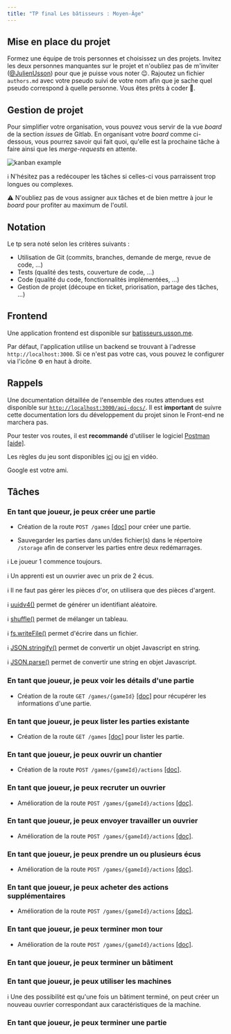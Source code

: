 ```yaml
---
title: "TP final Les bâtisseurs : Moyen-Âge"
---
```


## Mise en place du projet

Formez une équipe de trois personnes et choisissez un des projets. Invitez les deux personnes manquantes sur le projet et n'oubliez pas de m'inviter ([@JulienUsson](https://gitlab.com/JulienUsson)) pour que je puisse vous noter 😉. Rajoutez un fichier `authors.md` avec votre pseudo suivi de votre nom afin que je sache quel pseudo correspond à quelle personne. Vous êtes prêts à coder 🎉.

## Gestion de projet

Pour simplifier votre organisation, vous pouvez vous servir de la vue *board* de la section *issues* de Gitlab. En organisant votre *board* comme ci-dessous, vous pourrez savoir qui fait quoi, qu'elle est la prochaine tâche à faire ainsi que les *merge-requests* en attente.

![kanban example](../kanban.png)

ℹ️ N'hésitez pas a redécouper les tâches si celles-ci vous parraissent trop longues ou complexes.

⚠️ N'oubliez pas de vous assigner aux tâches et de bien mettre à jour le *board* pour profiter au maximum de l'outil.

## Notation

Le tp sera noté selon les critères suivants :

- Utilisation de Git (commits, branches, demande de merge, revue de code, ...)
- Tests (qualité des tests, couverture de code, ...)
- Code (qualité du code, fonctionnalités implémentées, ...)
- Gestion de projet (découpe en ticket, priorisation, partage des tâches, ...)

## Frontend

Une application frontend est disponible sur [batisseurs.usson.me](https://batisseurs.usson.me).

Par défaut, l'application utilise un backend se trouvant à l'adresse `http://localhost:3000`. Si ce n'est pas votre cas, vous pouvez le configurer via l'icône ⚙️ en haut à droite.

## Rappels

Une documentation détaillée de l'ensemble des routes attendues est disponible sur [`http://localhost:3000/api-docs/`](http://localhost:3000/api-docs/). Il est **important** de suivre cette documentation lors du développement du projet sinon le Front-end ne marchera pas.


Pour tester vos routes, il est **recommandé** d'utiliser le logiciel [Postman](https://www.getpostman.com/) [[aide]](https://gitlab.com/JulienUsson/les-batisseurs-backend-starter/tree/master#use-postman-to-request-the-application).

Les règles du jeu sont disponibles [ici](https://gitlab.com/JulienUsson/les-batisseurs-backend-starter/blob/master/rules.pdf) ou [ici](https://www.youtube.com/watch?v=YINhY-7AXqw) en vidéo.

Google est votre ami.

## Tâches

### En tant que joueur, je peux créer une partie

 * Création de la route `POST /games` [[doc]](http://localhost:3000/api-docs/#/default/post_games) pour créer une partie. 

 * Sauvegarder les parties dans un/des fichier(s) dans le répertoire `/storage` afin de conserver les parties entre deux redémarrages.

ℹ️ Le joueur 1 commence toujours.

ℹ️ Un apprenti est un ouvrier avec un prix de 2 écus.

ℹ️ Il ne faut pas gérer les pièces d'or, on utilisera que des pièces d'argent.

ℹ️ [uuidv4()](https://www.npmjs.com/package/uuid) permet de générer un identifiant aléatoire.

ℹ️ [shuffle()](https://lodash.com/docs/4.17.15#shuffle) permet de mélanger un tableau.

ℹ️ [fs.writeFile()](https://nodejs.org/api/fs.html#fs_fs_writefile_file_data_options_callback) permet d'écrire dans un fichier.

ℹ️ [JSON.stringify()](https://developer.mozilla.org/fr/docs/Web/JavaScript/Reference/Objets_globaux/JSON/stringify) permet de convertir un objet Javascript en string.

ℹ️ [JSON.parse()](https://developer.mozilla.org/fr/docs/Web/JavaScript/Reference/Objets_globaux/JSON/parse) permet de convertir une string en objet Javascript.

### En tant que joueur, je peux voir les détails d'une partie

 * Création de la route `GET /games/{gameId}` [[doc]](http://localhost:3000/api-docs/#/default/get_games__gameId_) pour récupérer les informations d'une partie. 

### En tant que joueur, je peux lister les parties existante

 * Création de la route `GET /games` [[doc]](http://localhost:3000/api-docs/#/default/get_games) pour lister les partie. 

### En tant que joueur, je peux ouvrir un chantier

 * Création de la route `POST /games/{gameId}/actions` [[doc]](http://localhost:3000/api-docs/#/default/post_games__gameId__actions). 

### En tant que joueur, je peux recruter un ouvrier

 * Amélioration de la route `POST /games/{gameId}/actions` [[doc]](http://localhost:3000/api-docs/#/default/post_games__gameId__actions). 

### En tant que joueur, je peux envoyer travailler un ouvrier

 * Amélioration de la route `POST /games/{gameId}/actions` [[doc]](http://localhost:3000/api-docs/#/default/post_games__gameId__actions). 

### En tant que joueur, je peux prendre un ou plusieurs écus

 * Amélioration de la route `POST /games/{gameId}/actions` [[doc]](http://localhost:3000/api-docs/#/default/post_games__gameId__actions). 

### En tant que joueur, je peux acheter des actions supplémentaires

 * Amélioration de la route `POST /games/{gameId}/actions` [[doc]](http://localhost:3000/api-docs/#/default/post_games__gameId__actions). 

### En tant que joueur, je peux terminer mon tour

 * Amélioration de la route `POST /games/{gameId}/actions` [[doc]](http://localhost:3000/api-docs/#/default/post_games__gameId__actions). 

### En tant que joueur, je peux terminer un bâtiment

### En tant que joueur, je peux utiliser les machines

ℹ️ Une des possibilité est qu'une fois un bâtiment terminé, on peut créer un nouveau ouvrier correspondant aux caractéristiques de la machine. 

### En tant que joueur, je peux terminer une partie
